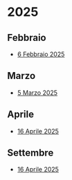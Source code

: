# 2025

## Febbraio

- [6 Febbraio 2025](/posts/it/2025/02/06)

## Marzo

- [5 Marzo 2025](/posts/it/2025/03/05)

## Aprile

- [16 Aprile 2025](/posts/it/2025/04/16)

## Settembre

- [16 Aprile 2025](/posts/it/2025/09/16)
